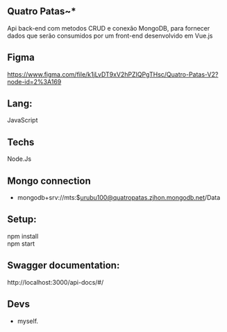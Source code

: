 ## Quatro Patas~*
Api back-end com metodos CRUD e conexão MongoDB,
para fornecer dados que serão consumidos por um front-end desenvolvido em Vue.js <bR>

## Figma
https://www.figma.com/file/k1jLvDT9xV2hPZIQPgTHsc/Quatro-Patas-V2?node-id=2%3A169

## Lang: 
JavaScript

## Techs
Node.Js

## Mongo connection
- mongodb+srv://mts:$urubu100@quatropatas.zjhon.mongodb.net/Data

## Setup:
npm install<br>
npm start


## Swagger documentation:
http://localhost:3000/api-docs/#/

## Devs
- myself.

##

